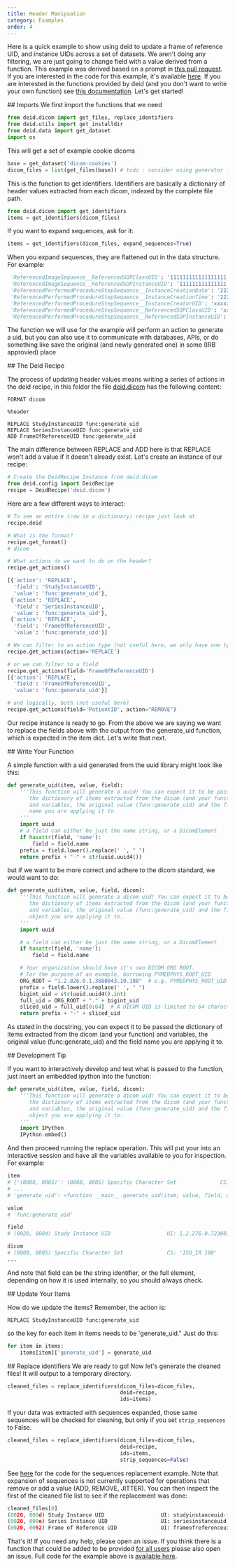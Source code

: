 ```yaml
---
title: Header Manipuation
category: Examples
order: 4
---
```


Here is a quick example to show using deid to update a frame of reference UID,
and instance UIDs across a set of datasets. We aren't doing any filtering, we are just going to
change field with a value derived from a function. This example
was derived based on a prompt in [this pull request](https://github.com/pydicom/contrib-pydicom/pull/14).
If you are interested in the code for this example, it's available
[here](https://github.com/pydicom/deid/tree/master/examples/dicom/header-manipulation).
If you are interested in the functions provided by deid (and you don't want to write your
own function) see [this documentation](https://pydicom.github.io/deid/user-docs/recipe-funcs/).
Let's get started!

<a id="imports">
## Imports
We first import the functions that we need

```python
from deid.dicom import get_files, replace_identifiers
from deid.utils import get_installdir
from deid.data import get_dataset
import os
```

This will get a set of example cookie dicoms

```python
base = get_dataset('dicom-cookies')
dicom_files = list(get_files(base)) # todo : consider using generator functionality
```

This is the function to get identifiers. Identifiers are basically a dictionary
of header values extracted from each dicom, indexed by the complete file path.

```python
from deid.dicom import get_identifiers
items = get_identifiers(dicom_files)
```

If you want to expand sequences, ask for it:

```python
items = get_identifiers(dicom_files, expand_sequences=True)
```

When you expand sequences, they are flattened out in the data structure.
For example:


```python
 'ReferencedImageSequence__ReferencedSOPClassUID': '111111111111111111',
 'ReferencedImageSequence__ReferencedSOPInstanceUID': '111111111111111',
 'ReferencedPerformedProcedureStepSequence__InstanceCreationDate': '22222222',
 'ReferencedPerformedProcedureStepSequence__InstanceCreationTime': '22222222',
 'ReferencedPerformedProcedureStepSequence__InstanceCreatorUID': 'xxxxxxx',
 'ReferencedPerformedProcedureStepSequence__ReferencedSOPClassUID': 'xxxxxxxxxx',
 'ReferencedPerformedProcedureStepSequence__ReferencedSOPInstanceUID': 'xxxxxxxx',
```

The function we will use for the example will perform an action to generate a uid, 
but you can also use it to communicate with databases, APIs, or do something like 
save the original (and newly generated one) in some (IRB approvied) place

<a id="the-deid-recipe">
## The Deid Recipe

The process of updating header values means writing a series of actions
in the deid recipe, in this folder the file [deid.dicom](deid.dicom) has the
following content:

```
FORMAT dicom

%header

REPLACE StudyInstanceUID func:generate_uid
REPLACE SeriesInstanceUID func:generate_uid
ADD FrameOfReferenceUID func:generate_uid
```

The main difference between REPLACE and ADD here is that REPLACE won't add
a value if it doesn't already exist.  Let's create an instance of our recipe:

```python
# Create the DeidRecipe Instance from deid.dicom
from deid.config import DeidRecipe
recipe = DeidRecipe('deid.dicom')
```

Here are a few different ways to interact:

```python
# To see an entire (raw in a dictionary) recipe just look at
recipe.deid

# What is the format?
recipe.get_format()
# dicom

# What actions do we want to do on the header?
recipe.get_actions()

[{'action': 'REPLACE',
  'field': 'StudyInstanceUID',
  'value': 'func:generate_uid'},
 {'action': 'REPLACE',
  'field': 'SeriesInstanceUID',
  'value': 'func:generate_uid'},
 {'action': 'REPLACE',
  'field': 'FrameOfReferenceUID',
  'value': 'func:generate_uid'}]

# We can filter to an action type (not useful here, we only have one type)
recipe.get_actions(action='REPLACE')

# or we can filter to a field
recipe.get_actions(field='FrameOfReferenceUID')
[{'action': 'REPLACE',
  'field': 'FrameOfReferenceUID',
  'value': 'func:generate_uid'}]

# and logically, both (not useful here)
recipe.get_actions(field='PatientID', action="REMOVE")
```

Our recipe instance is ready to go. From the above we are saying we want to replace the fields above with the
output from the generate_uid function, which is expected in the item dict. Let's write
that next.

<a id="write-your-function">
## Write Your Function

A simple function with a uid generated from the uuid library might look like
this:

```python
def generate_uid(item, value, field):
    '''This function will generate a uuid! You can expect it to be passed
       the dictionary of items extracted from the dicom (and your function)
       and variables, the original value (func:generate_uid) and the field
       name you are applying it to.
    '''
    import uuid
    # a field can either be just the name string, or a DicomElement
    if hasattr(field, 'name'):
        field = field.name
    prefix = field.lower().replace(' ', " ")
    return prefix + "-" + str(uuid.uuid4())

```

but if we want to be more correct and adhere to the dicom standard, we would want
to do:

```python
def generate_uid(item, value, field, dicom):
    '''This function will generate a dicom uid! You can expect it to be passed
       the dictionary of items extracted from the dicom (and your function)
       and variables, the original value (func:generate_uid) and the field
       object you are applying it to.
    '''
    import uuid

    # a field can either be just the name string, or a DicomElement
    if hasattr(field, 'name'):
        field = field.name

    # Your organization should have it's own DICOM ORG ROOT.
    # For the purpose of an example, borrowing PYMEDPHYS_ROOT_UID
    ORG_ROOT = "1.2.826.0.1.3680043.10.188"  # e.g. PYMEDPHYS_ROOT_UID
    prefix = field.lower().replace(' ', " ")
    bigint_uid = str(uuid.uuid4().int)
    full_uid = ORG_ROOT + "." + bigint_uid
    sliced_uid = full_uid[0:64]  # A DICOM UID is limited to 64 characters
    return prefix + "-" + sliced_uid
```

As stated in the docstring, you can expect it to be passed the dictionary of 
items extracted from the dicom (and your function) and variables, the 
original value (func:generate_uid) and the field name you are applying it to.

<a id="development-tip">
## Development Tip

If you want to interactively develop and test what is passed to the function,
just insert an embedded ipython into the function:

```python
def generate_uid(item, value, field, dicom):
    '''This function will generate a dicom uid! You can expect it to be passed
       the dictionary of items extracted from the dicom (and your function)
       and variables, the original value (func:generate_uid) and the field
       object you are applying it to.
    '''
    import IPython
    IPython.embed()
```

And then proceed running the replace operation. This will put your into an
interactive session and have all the variables available to you for inspection.
For example:

```python
item                                                                                                                    
# {'(0008, 0005)': (0008, 0005) Specific Character Set              CS: 'ISO_IR 100'  [SpecificCharacterSet],
# ...
# 'generate_uid': <function __main__.generate_uid(item, value, field, dicom)>}

value                                                                                                                  
# 'func:generate_uid'

field                                                                                                                  
# (0020, 000d) Study Instance UID                  UI: 1.2.276.0.7230010.3.1.2.8323329.5329.1495927169.580350  [StudyInstanceUID]

dicom                                                                                                                  
# (0008, 0005) Specific Character Set              CS: 'ISO_IR 100'
...
```

And note that field can be the string identifier, or the full element, depending
on how it is used internally, so you should always check.

<a id="update-your-items">
## Update Your Items

How do we update the items? Remember, the action is: 

```
REPLACE StudyInstanceUID func:generate_uid
```

so the key for each item in items needs to be 'generate_uid." Just do this:

```python
for item in items:
    items[item]['generate_uid'] = generate_uid
```

<a id="replace-identifiers">
## Replace identifiers
We are ready to go! Now let's generate the cleaned files! It will output to a 
temporary directory. 

```python
cleaned_files = replace_identifiers(dicom_files=dicom_files,
                                    deid=recipe,
                                    ids=items)
```

If your data was extracted with sequences expanded, those
same sequences will be checked for cleaning, but only if you set `strip_sequences`
to False.

```python
cleaned_files = replace_identifiers(dicom_files=dicom_files,
                                    deid=recipe,
                                    ids=items,
                                    strip_sequences=False)
```

See [here](https://github.com/pydicom/deid/tree/master/examples/dicom/header-manipulation/func-sequence-replace) for the code for the sequences replacement example. Note that expansion of sequences is not currently supported for operations that remove or add a value (ADD, REMOVE, JITTER). You can then inspect the first of the cleaned file list
to see if the replacement was done:

```python
cleaned_files[0]                                                                                                       
(0020, 000d) Study Instance UID                  UI: studyinstanceuid-1.2.826.0.1.3680043.10.188.1803528571851574950019323462792270863
(0020, 000e) Series Instance UID                 UI: seriesinstanceuid-1.2.826.0.1.3680043.10.188.1218768560803332968447018964651707696
(0020, 0052) Frame of Reference UID              UI: frameofreferenceuid-1.2.826.0.1.3680043.10.188.3138524385829221974514732538424409758
```

That's it! If you need any help, please open an issue. If you think there is a function that could be added
to be provided [for all users](https://pydicom.github.io/deid/user-docs/recipe-funcs/) please also open an issue. Full code for the
example above is [available here](https://github.com/pydicom/deid/tree/master/examples/dicom/header-manipulation).

